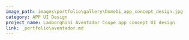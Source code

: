 ```yaml
---
image_path: images\portfolio\gallery\Dumebi_app_concept_design.jpg
category: APP UI Design
project_name: Lamborghini Aventador Coupe app concept UI design
link: _portfolio\aventador.md
---
```

